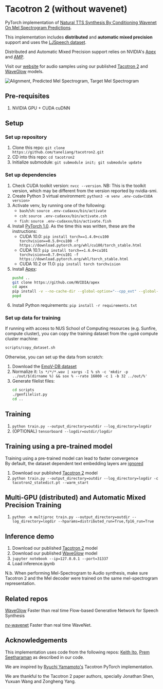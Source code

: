 # Tacotron 2 (without wavenet)

PyTorch implementation of [Natural TTS Synthesis By Conditioning
Wavenet On Mel Spectrogram Predictions](https://arxiv.org/pdf/1712.05884.pdf). 

This implementation includes **distributed** and **automatic mixed precision** support
and uses the [LJSpeech dataset](https://keithito.com/LJ-Speech-Dataset/).

Distributed and Automatic Mixed Precision support relies on NVIDIA's [Apex] and [AMP].

Visit our [website] for audio samples using our published [Tacotron 2] and
[WaveGlow] models.

![Alignment, Predicted Mel Spectrogram, Target Mel Spectrogram](tensorboard.png)


## Pre-requisites
1. NVIDIA GPU + CUDA cuDNN

## Setup

### Set up repository

1. Clone this repo: `git clone https://github.com/taneliang/tacotron2.git`
1. CD into this repo: `cd tacotron2`
1. Initialize submodule: `git submodule init; git submodule update`

### Set up dependencies

1. Check CUDA toolkit version: `nvcc --version`. NB: This is the toolkit version, which may be different from the version reported by nvidia-smi.
1. Create Python 3 virtual environment: `python3 -m venv .env-cuda<CUDA version>`
1. Activate venv, by running one of the following:
    - `bash`/`sh`: `source .env-cudaxxx/bin/activate`
    - `csh`: `source .env-cudaxxx/bin/activate.csh`
    - `fish`: `source .env-cudaxxx/bin/activate.fish`
1. Install [PyTorch 1.0]. As the time this was written, these are the instructions:
    - CUDA 10.0: `pip install torch==1.4.0+cu100 torchvision==0.5.0+cu100 -f https://download.pytorch.org/whl/cu100/torch_stable.html`
    - CUDA 10.1: `pip install torch==1.6.0+cu101 torchvision==0.7.0+cu101 -f https://download.pytorch.org/whl/torch_stable.html`
    - CUDA 10.2 or 11.0: `pip install torch torchvision`
1. Install [Apex]:
    ```sh
    pushd ..
    git clone https://github.com/NVIDIA/apex
    cd apex
    pip install -v --no-cache-dir --global-option="--cpp_ext" --global-option="--cuda_ext" ./
    popd
    ```
1. Install Python requirements: `pip install -r requirements.txt`

### Set up data for training

If running with access to NUS School of Computing resources (e.g. Sunfire, compute cluster), you can copy the training dataset from the `cgpb0` compute cluster machine:

```sh
scripts/copy_dataset.sh
```

Otherwise, you can set up the data from scratch:

1. Download the [EmoV-DB dataset](https://github.com/numediart/EmoV-DB)
1. Normalize it: `ls */*/*.wav | xargs -I % sh -c 'mkdir -p ../out/$(dirname %) && sox % --rate 16000 -c 1 -b 32 ../out/%'` 
1. Generate filelist files:
    ```sh
    cd scripts
    ./genfilelist.py
    cd ..
    ```

## Training
1. `python train.py --output_directory=outdir --log_directory=logdir`
2. (OPTIONAL) `tensorboard --logdir=outdir/logdir`

## Training using a pre-trained model
Training using a pre-trained model can lead to faster convergence  
By default, the dataset dependent text embedding layers are [ignored]

1. Download our published [Tacotron 2] model
2. `python train.py --output_directory=outdir --log_directory=logdir -c tacotron2_statedict.pt --warm_start`

## Multi-GPU (distributed) and Automatic Mixed Precision Training
1. `python -m multiproc train.py --output_directory=outdir --log_directory=logdir --hparams=distributed_run=True,fp16_run=True`

## Inference demo
1. Download our published [Tacotron 2] model
2. Download our published [WaveGlow] model
3. `jupyter notebook --ip=127.0.0.1 --port=31337`
4. Load inference.ipynb 

N.b.  When performing Mel-Spectrogram to Audio synthesis, make sure Tacotron 2
and the Mel decoder were trained on the same mel-spectrogram representation. 


## Related repos
[WaveGlow](https://github.com/NVIDIA/WaveGlow) Faster than real time Flow-based
Generative Network for Speech Synthesis

[nv-wavenet](https://github.com/NVIDIA/nv-wavenet/) Faster than real time
WaveNet.

## Acknowledgements
This implementation uses code from the following repos: [Keith
Ito](https://github.com/keithito/tacotron/), [Prem
Seetharaman](https://github.com/pseeth/pytorch-stft) as described in our code.

We are inspired by [Ryuchi Yamamoto's](https://github.com/r9y9/tacotron_pytorch)
Tacotron PyTorch implementation.

We are thankful to the Tacotron 2 paper authors, specially Jonathan Shen, Yuxuan
Wang and Zongheng Yang.


[WaveGlow]: https://drive.google.com/open?id=1rpK8CzAAirq9sWZhe9nlfvxMF1dRgFbF
[Tacotron 2]: https://drive.google.com/file/d/1c5ZTuT7J08wLUoVZ2KkUs_VdZuJ86ZqA/view?usp=sharing
[pytorch 1.0]: https://github.com/pytorch/pytorch#installation
[website]: https://nv-adlr.github.io/WaveGlow
[ignored]: https://github.com/NVIDIA/tacotron2/blob/master/hparams.py#L22
[Apex]: https://github.com/nvidia/apex
[AMP]: https://github.com/NVIDIA/apex/tree/master/apex/amp